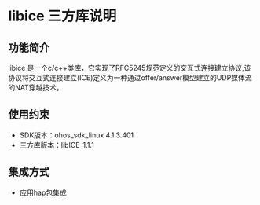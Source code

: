 # libice 三方库说明
## 功能简介
libice 是一个c/c++类库，它实现了RFC5245规范定义的交互式连接建立协议,该协议将交互式连接建立(ICE)定义为一种通过offer/answer模型建立的UDP媒体流的NAT穿越技术。
## 使用约束
- SDK版本：ohos_sdk_linux 4.1.3.401
- 三方库版本：libICE-1.1.1

## 集成方式
+ [应用hap包集成](docs/hap_integrate.md)

